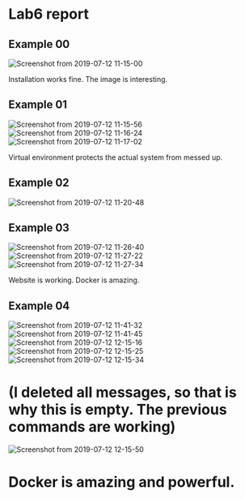 # Lab6 report

## Example 00
![Screenshot from 2019-07-12 11-15-00](https://user-images.githubusercontent.com/40375246/61145273-00b60a00-a4a5-11e9-8853-be89823caa97.png)

Installation works fine. The image is interesting.

## Example 01
![Screenshot from 2019-07-12 11-15-56](https://user-images.githubusercontent.com/40375246/61145277-027fcd80-a4a5-11e9-9d56-490f6af63eba.png)
![Screenshot from 2019-07-12 11-16-24](https://user-images.githubusercontent.com/40375246/61145282-04499100-a4a5-11e9-831a-1ca03389b0ea.png)
![Screenshot from 2019-07-12 11-17-02](https://user-images.githubusercontent.com/40375246/61145314-1b887e80-a4a5-11e9-9616-e836067cbd20.png)

Virtual environment protects the actual system from messed up.

## Example 02
![Screenshot from 2019-07-12 11-20-48](https://user-images.githubusercontent.com/40375246/61145394-57bbdf00-a4a5-11e9-9dd4-c8f0db68fc10.png)

## Example 03
![Screenshot from 2019-07-12 11-26-40](https://user-images.githubusercontent.com/40375246/61145442-7326ea00-a4a5-11e9-8f21-9fd7306137df.png)
![Screenshot from 2019-07-12 11-27-22](https://user-images.githubusercontent.com/40375246/61145446-74581700-a4a5-11e9-9280-3e207aaa5688.png)
![Screenshot from 2019-07-12 11-27-34](https://user-images.githubusercontent.com/40375246/61145450-75894400-a4a5-11e9-9bf2-a1cdfcf5725b.png)

Website is working. Docker is amazing.

## Example 04
![Screenshot from 2019-07-12 11-41-32](https://user-images.githubusercontent.com/40375246/61145822-6e166a80-a4a6-11e9-8335-f404a2df4915.png)
![Screenshot from 2019-07-12 11-41-45](https://user-images.githubusercontent.com/40375246/61145825-6f479780-a4a6-11e9-83a7-1f7f69fcfa26.png)
![Screenshot from 2019-07-12 12-15-16](https://user-images.githubusercontent.com/40375246/61145828-7078c480-a4a6-11e9-96cb-d470331d10de.png)
![Screenshot from 2019-07-12 12-15-25](https://user-images.githubusercontent.com/40375246/61145829-71a9f180-a4a6-11e9-87cf-31b884b98a37.png)
![Screenshot from 2019-07-12 12-15-34](https://user-images.githubusercontent.com/40375246/61145836-7373b500-a4a6-11e9-84e5-5b34150597c7.png)
# (I deleted all messages, so that is why this is empty. The previous commands are working)
![Screenshot from 2019-07-12 12-15-50](https://user-images.githubusercontent.com/40375246/61145839-753d7880-a4a6-11e9-9b51-69262d08be46.png)

# Docker is amazing and powerful.
